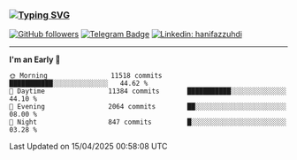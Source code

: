 ### [![Typing SVG](https://readme-typing-svg.herokuapp.com?font=lato&size=22&lines=Hi+There+👋)](https://git.io/typing-svg) 

[![GitHub followers](https://img.shields.io/github/followers/hanifazzuhdi?label=Follow&style=social)](https://github.com/hanifazzuhdi/?tab=follow) 
[![Telegram Badge](https://img.shields.io/badge/-hanif0198-blue?style=social&logo=telegram&link=https://www.t.me/hanif0198/)](https://www.t.me/hanif0198/) 
[![Linkedin: hanifazzuhdi](https://img.shields.io/badge/-hanifazzuhdi-blue?style=flat-square&logo=Linkedin&logoColor=white&link=https://www.linkedin.com/in/hanif-az-zuhdi-69688019b/)](https://www.linkedin.com/in/hanif-az-zuhdi-69688019b/) 

<hr/>

<!--START_SECTION:waka-->
**I'm an Early 🐤** 

```text
🌞 Morning                11518 commits       ███████████░░░░░░░░░░░░░░   44.62 % 
🌆 Daytime                11384 commits       ███████████░░░░░░░░░░░░░░   44.10 % 
🌃 Evening                2064 commits        ██░░░░░░░░░░░░░░░░░░░░░░░   08.00 % 
🌙 Night                  847 commits         █░░░░░░░░░░░░░░░░░░░░░░░░   03.28 % 
```



 Last Updated on 15/04/2025 00:58:08 UTC
<!--END_SECTION:waka-->
